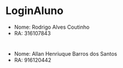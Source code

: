 # LoginAluno

- Nome: Rodrigo Alves Coutinho
- RA: 316107843
#
- Nome: Allan Henriuque Barros dos Santos
- RA: 916120442
